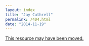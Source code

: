```yaml
---
layout: index
title: "Jay Cuthrell"
permalink: /404.html
date: "2014-11-19"
---
```


<a href="/">This resource may have been moved.</a>
